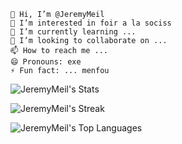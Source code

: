 
    👋 Hi, I’m @JeremyMeil
    👀 I’m interested in foir a la sociss
    🌱 I’m currently learning ...
    💞️ I’m looking to collaborate on ...
    📫 How to reach me ...
    😄 Pronouns: exe
    ⚡ Fun fact: ... menfou


![JeremyMeil's Stats](https://github-readme-stats.vercel.app/api?username=JeremyMeil&theme=vue-dark&show_icons=true&hide_border=true&count_private=true)


![JeremyMeil's Streak](https://github-readme-streak-stats.herokuapp.com/?user=JeremyMeil&theme=vue-dark&hide_border=true)


![JeremyMeil's Top Languages](https://github-readme-stats.vercel.app/api/top-langs/?username=JeremyMeil&theme=vue-dark&show_icons=true&hide_border=true&layout=compact)
